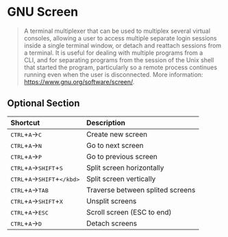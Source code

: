 # GNU Screen
> A terminal multiplexer that can be used to multiplex several virtual  
> consoles, allowing a user to access multiple separate login sessions  
> inside a single terminal window, or detach and reattach sessions from  
> a terminal. It is useful for dealing with multiple programs from a  
> CLI, and for separating programs from the session of the Unix shell  
> that started the program, particularly so a remote process continues  
> running even when the user is disconnected.
> More information: <https://www.gnu.org/software/screen/>.

## Optional Section
|Shortcut|Description|
|:--|:--|
|<kbd>CTRL</kbd>+<kbd>A</kbd>-><kbd>C</kbd>|Create new screen|
|<kbd>CTRL</kbd>+<kbd>A</kbd>-><kbd>N</kbd>|Go to next screen|
|<kbd>CTRL</kbd>+<kbd>A</kbd>-><kbd>P</kbd>|Go to previous screen|
|<kbd>CTRL</kbd>+<kbd>A</kbd>-><kbd>SHIFT</kbd>+<kbd>S</kbd>|Split screen horizontally|
|<kbd>CTRL</kbd>+<kbd>A</kbd>-><kbd>SHIFT</kbd>+<kbd>\</kbd>|Split screen vertically|
|<kbd>CTRL</kbd>+<kbd>A</kbd>-><kbd>TAB</kbd>|Traverse between splited screens|
|<kbd>CTRL</kbd>+<kbd>A</kbd>-><kbd>SHIFT</kbd>+<kbd>X</kbd>|Unsplit screens|
|<kbd>CTRL</kbd>+<kbd>A</kbd>-><kbd>ESC</kbd>|Scroll screen (ESC to end)|
|<kbd>CTRL</kbd>+<kbd>A</kbd>-><kbd>D|Detach screens|

